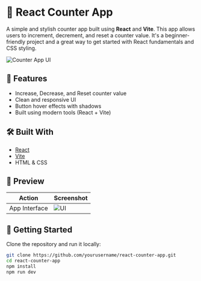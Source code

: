 # 🧮 React Counter App

A simple and stylish counter app built using **React** and **Vite**. This app allows users to increment, decrement, and reset a counter value. It's a beginner-friendly project and a great way to get started with React fundamentals and CSS styling.

![Counter App UI](./Screenshot%202025-05-31%20014804.png)

## 🔧 Features

- Increase, Decrease, and Reset counter value
- Clean and responsive UI
- Button hover effects with shadows
- Built using modern tools (React + Vite)

## 🛠️ Built With

- [React](https://reactjs.org/)
- [Vite](https://vitejs.dev/)
- HTML & CSS

## 📸 Preview

| Action        | Screenshot |
|---------------|------------|
| App Interface | ![UI](./Screenshot%202025-05-31%20014804.png) |

## 🚀 Getting Started

Clone the repository and run it locally:

```bash
git clone https://github.com/yourusername/react-counter-app.git
cd react-counter-app
npm install
npm run dev
